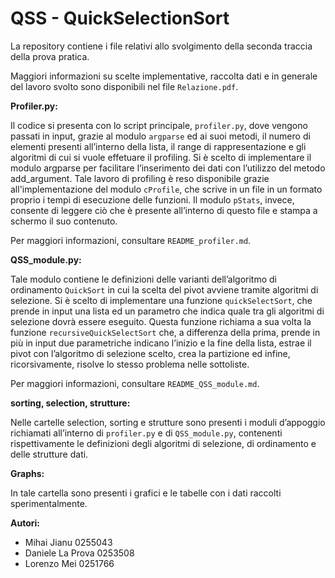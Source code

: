 # QSS - QuickSelectionSort

La repository contiene i file relativi allo svolgimento della seconda traccia della prova pratica.

Maggiori informazioni su scelte implementative, raccolta dati e in generale del lavoro svolto sono disponibili nel file ``Relazione.pdf``.

**Profiler.py:**

Il codice si presenta con lo script principale, ``profiler.py``, dove vengono passati in input, grazie al modulo 
``argparse`` ed ai suoi metodi, il numero di elementi presenti all’interno della lista, il range di rappresentazione e gli algoritmi di cui si vuole effetuare il profiling. Si è scelto di implementare il modulo argparse per facilitare l’inserimento dei dati con l’utilizzo del metodo add_argument.
Tale lavoro di profiling è reso disponibile grazie all'implementazione del modulo ``cProfile``, che scrive in un file in un formato proprio i tempi di esecuzione delle funzioni. Il modulo ``pStats``, invece, consente di leggere ciò che è presente all’interno di questo 
file e stampa a schermo il suo contenuto.

Per maggiori informazioni, consultare ``README_profiler.md``.

**QSS_module.py:**

Tale modulo contiene le definizioni delle varianti dell’algoritmo di ordinamento ``QuickSort`` in cui la scelta
del pivot avviene tramite algoritmi di selezione. Si è scelto di implementare una funzione ``quickSelectSort``, che prende
in input una lista ed un parametro che indica quale tra gli algoritmi di selezione dovrà essere eseguito. Questa funzione
richiama a sua volta la funzione ``recursiveQuickSelectSort`` che, a differenza della prima, prende in più in input due 
parametriche indicano l’inizio e la fine della lista, estrae il pivot con l’algoritmo di selezione scelto, crea la 
partizione ed infine, ricorsivamente, risolve lo stesso problema nelle sottoliste.

Per maggiori informazioni, consultare ``README_QSS_module.md``.

**sorting, selection, strutture:**

Nelle cartelle selection, sorting e strutture sono presenti i moduli d’appoggio richiamati all’interno di ``profiler.py``
e di ``QSS_module.py``, contenenti rispettivamente le definizioni degli algoritmi di selezione, di ordinamento e delle strutture dati.

**Graphs:**

In tale cartella sono presenti i grafici e le tabelle con i dati raccolti sperimentalmente.

**Autori:**

- Mihai Jianu        0255043
- Daniele La Prova   0253508
- Lorenzo Mei        0251766

